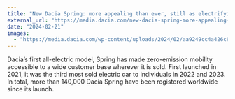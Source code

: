 ```yaml
---
title: "New Dacia Spring: more appealing than ever, still as electrifying"
external_url: "https://media.dacia.com/new-dacia-spring-more-appealing-than-ever-still-as-electrifying"
date: "2024-02-21"
images:
  - "https://media.dacia.com/wp-content/uploads/2024/02/aa9249cc4a426c84d8a9deca905e4869-l.jpg.webp"
---
```


Dacia’s first all-electric model, Spring has made zero-emission mobility accessible to a wide customer base wherever it is sold. First launched in 2021, it was the third most sold electric car to individuals in 2022 and 2023. In total, more than 140,000 Dacia Spring have been registered worldwide since its launch.